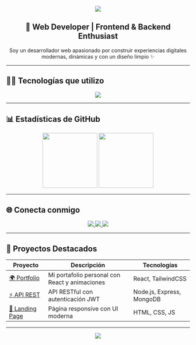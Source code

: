 <!-- Encabezado con animación -->
<p align="center">
  <img src="https://capsule-render.vercel.app/api?type=waving&color=gradient&height=120&section=header&text=👋 Hola%20soy%20David%20Andreica&fontSize=30&fontColor=fff" />
</p>

<!-- Presentación -->
<h2 align="center">🚀 Web Developer | Frontend & Backend Enthusiast</h2>

<p align="center">
Soy un desarrollador web apasionado por construir experiencias digitales modernas, 
dinámicas y con un diseño limpio ✨
</p>

---

## 🧑‍💻 Tecnologías que utilizo

<p align="center">
  <img src="https://skillicons.dev/icons?i=html,css,js,react,nodejs,express,git,github,tailwind,figma&theme=light" />
</p>

---

## 📊 Estadísticas de GitHub

<p align="center">
  <img src="https://github-readme-stats.vercel.app/api?username=DavidAndreica&show_icons=true&theme=radical" height="150" />
  <img src="https://github-readme-stats.vercel.app/api/top-langs/?username=DavidAndreica&layout=compact&theme=radical" height="150" />
</p>

---

## 🌐 Conecta conmigo

<p align="center">
  <a href="https://linkedin.com" target="_blank">
    <img src="https://img.shields.io/badge/LinkedIn-0077B5?style=for-the-badge&logo=linkedin&logoColor=white"/>
  </a>
  <a href="https://tu-portfolio.com" target="_blank">
    <img src="https://img.shields.io/badge/Portfolio-000?style=for-the-badge&logo=google-chrome&logoColor=white"/>
  </a>
  <a href="mailto:tuemail@gmail.com" target="_blank">
    <img src="https://img.shields.io/badge/Gmail-D14836?style=for-the-badge&logo=gmail&logoColor=white"/>
  </a>
</p>

---

## 🌟 Proyectos Destacados

| Proyecto | Descripción | Tecnologías |
|----------|-------------|-------------|
| [🌍 Portfolio](https://tu-portfolio.com) | Mi portafolio personal con React y animaciones | React, TailwindCSS |
| [⚡ API REST](https://github.com/) | API RESTful con autenticación JWT | Node.js, Express, MongoDB |
| [🎨 Landing Page](https://github.com/) | Página responsive con UI moderna | HTML, CSS, JS |

---

<!-- Footer -->
<p align="center">
  <img src="https://capsule-render.vercel.app/api?type=waving&color=gradient&height=100&section=footer"/>
</p>
